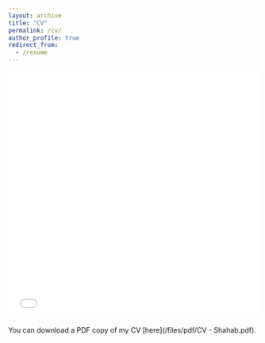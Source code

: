 ```yaml
---
layout: archive
title: "CV"
permalink: /cv/
author_profile: true
redirect_from:
  - /resume
---
```


<iframe src="/files/pdf/CV - Shahab.pdf" width="100%" height="500" frameborder="no" border="0" marginwidth="0" marginheight="0"></iframe>

You can download a PDF copy of my CV [here](/files/pdf/CV - Shahab.pdf).
